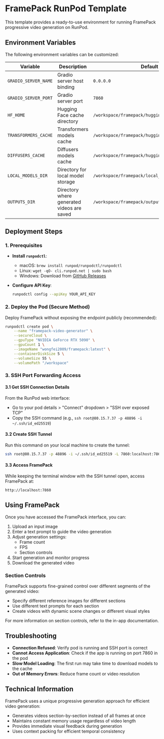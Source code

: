 # FramePack RunPod Template

This template provides a ready-to-use environment for running FramePack progressive video generation on RunPod.

## Environment Variables

The following environment variables can be customized:

| Variable | Description | Default Value |
|----------|-------------|---------------|
| `GRADIO_SERVER_NAME` | Gradio server host binding | `0.0.0.0` |
| `GRADIO_SERVER_PORT` | Gradio server port | `7860` |
| `HF_HOME` | Hugging Face cache directory | `/workspace/framepack/huggingface_cache/huggingface` |
| `TRANSFORMERS_CACHE` | Transformers models cache | `/workspace/framepack/huggingface_cache/transformers` |
| `DIFFUSERS_CACHE` | Diffusers models cache | `/workspace/framepack/huggingface_cache/diffusers` |
| `LOCAL_MODELS_DIR` | Directory for local model storage | `/workspace/framepack/local_models` |
| `OUTPUTS_DIR` | Directory where generated videos are saved | `/workspace/framepack/outputs` |

## Deployment Steps

### 1. Prerequisites

- **Install `runpodctl`**:
  - macOS: `brew install runpod/runpodctl/runpodctl`
  - Linux: `wget -qO- cli.runpod.net | sudo bash`
  - Windows: Download from [GitHub Releases](https://github.com/runpod/runpodctl/releases)

- **Configure API Key**:
  ```bash
  runpodctl config --apiKey YOUR_API_KEY
  ```

### 2. Deploy the Pod (Secure Method)

Deploy FramePack without exposing the endpoint publicly (recommended):

```bash
runpodctl create pod \
    --name "framepack-video-generator" \
    --secureCloud \
    --gpuType "NVIDIA GeForce RTX 5090" \
    --gpuCount 1 \
    --imageName "wongfei2009/framepack:latest" \
    --containerDiskSize 5 \
    --volumeSize 55 \
    --volumePath "/workspace"
```

### 3. SSH Port Forwarding Access

#### 3.1 Get SSH Connection Details

From the RunPod web interface:
- Go to your pod details > "Connect" dropdown > "SSH over exposed TCP"
- Copy the SSH command (e.g., `ssh root@80.15.7.37 -p 48896 -i ~/.ssh/id_ed25519`)

#### 3.2 Create SSH Tunnel

Run this command on your local machine to create the tunnel:

```bash
ssh root@80.15.7.37 -p 48896 -i ~/.ssh/id_ed25519 -L 7860:localhost:7860
```

#### 3.3 Access FramePack

While keeping the terminal window with the SSH tunnel open, access FramePack at:

```
http://localhost:7860
```

## Using FramePack

Once you have accessed the FramePack interface, you can:

1. Upload an input image
2. Enter a text prompt to guide the video generation
3. Adjust generation settings:
   - Frame count
   - FPS
   - Section controls
4. Start generation and monitor progress
5. Download the generated video

### Section Controls

FramePack supports fine-grained control over different segments of the generated video:

- Specify different reference images for different sections
- Use different text prompts for each section
- Create videos with dynamic scene changes or different visual styles

For more information on section controls, refer to the in-app documentation.

## Troubleshooting

- **Connection Refused**: Verify pod is running and SSH port is correct
- **Cannot Access Application**: Check if the app is running on port 7860 in the pod
- **Slow Model Loading**: The first run may take time to download models to the cache
- **Out of Memory Errors**: Reduce frame count or video resolution

## Technical Information

FramePack uses a unique progressive generation approach for efficient video generation:

- Generates videos section-by-section instead of all frames at once
- Maintains constant memory usage regardless of video length
- Provides immediate visual feedback during generation
- Uses context packing for efficient temporal consistency